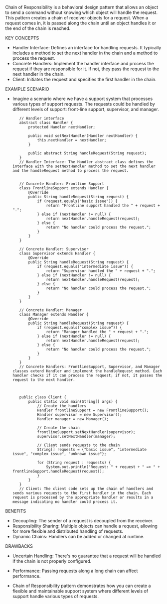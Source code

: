 Chain of Responsibility is a behavioral design pattern that allows an object to send a command without knowing which object will handle the request. This pattern creates a chain of receiver objects for a request. When a request comes in, it is passed along the chain until an object handles it or the end of the chain is reached.

KEY CONCEPTS
   - Handler Interface: Defines an interface for handling requests. It typically includes a method to set the next handler in the chain and a method to process the request.
   - Concrete Handlers: Implement the handler interface and process the request if they are responsible for it. If not, they pass the request to the next handler in the chain.
   - Client: Initiates the request and specifies the first handler in the chain.

EXAMPLE SCENARIO
   - Imagine a scenario where we have a support system that processes various types of support requests. The requests could be handled by different levels of support: front-line support, supervisor, and manager.

            // Handler interface
            abstract class Handler {
                protected Handler nextHandler;

                public void setNextHandler(Handler nextHandler) {
                    this.nextHandler = nextHandler;
                }

                public abstract String handleRequest(String request);
            }
            // Handler Interface: The Handler abstract class defines the interface with the setNextHandler method to set the next handler and the handleRequest method to process the request.


            // Concrete Handler: Frontline Support
            class FrontlineSupport extends Handler {
                @Override
                public String handleRequest(String request) {
                    if (request.equals("basic issue")) {
                        return "Frontline support handled the " + request + ".";
                    } else if (nextHandler != null) {
                        return nextHandler.handleRequest(request);
                    } else {
                        return "No handler could process the request.";
                    }
                }
            }

            // Concrete Handler: Supervisor
            class Supervisor extends Handler {
                @Override
                public String handleRequest(String request) {
                    if (request.equals("intermediate issue")) {
                        return "Supervisor handled the " + request + ".";
                    } else if (nextHandler != null) {
                        return nextHandler.handleRequest(request);
                    } else {
                        return "No handler could process the request.";
                    }
                }
            }

            // Concrete Handler: Manager
            class Manager extends Handler {
                @Override
                public String handleRequest(String request) {
                    if (request.equals("complex issue")) {
                        return "Manager handled the " + request + ".";
                    } else if (nextHandler != null) {
                        return nextHandler.handleRequest(request);
                    } else {
                        return "No handler could process the request.";
                    }
                }
            }
            // Concrete Handlers: FrontlineSupport, Supervisor, and Manager classes extend Handler and implement the handleRequest method. Each handler checks if it can process the request; if not, it passes the request to the next handler.



            public class Client {
                public static void main(String[] args) {
                    // Create the handlers
                    Handler frontlineSupport = new FrontlineSupport();
                    Handler supervisor = new Supervisor();
                    Handler manager = new Manager();

                    // Create the chain
                    frontlineSupport.setNextHandler(supervisor);
                    supervisor.setNextHandler(manager);

                    // Client sends requests to the chain
                    String[] requests = {"basic issue", "intermediate issue", "complex issue", "unknown issue"};

                    for (String request : requests) {
                        System.out.println("Request: " + request + " => " + frontlineSupport.handleRequest(request));
                    }
                }
            }
            // Client: The client code sets up the chain of handlers and sends various requests to the first handler in the chain. Each request is processed by the appropriate handler or results in a message indicating no handler could process it.




BENEFITS
   - Decoupling: The sender of a request is decoupled from the receiver.
   - Responsibility Sharing: Multiple objects can handle a request, allowing for more flexible and distributed handling of requests.
   - Dynamic Chains: Handlers can be added or changed at runtime.

DRAWBACKS
   - Uncertain Handling: There's no guarantee that a request will be handled if the chain is not properly configured.
   - Performance: Passing requests along a long chain can affect performance.

   -  Chain of Responsibility pattern demonstrates how you can create a flexible and maintainable support system where different levels of support handle various types of requests.